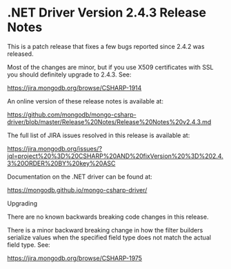 # .NET Driver Version 2.4.3 Release Notes

This is a patch release that fixes a few bugs reported since 2.4.2 was released.

Most of the changes are minor, but if you use X509 certificates with SSL you should
definitely upgrade to 2.4.3. See:

https://jira.mongodb.org/browse/CSHARP-1914

An online version of these release notes is available at:

https://github.com/mongodb/mongo-csharp-driver/blob/master/Release%20Notes/Release%20Notes%20v2.4.3.md

The full list of JIRA issues resolved in this release is available at:

https://jira.mongodb.org/issues/?jql=project%20%3D%20CSHARP%20AND%20fixVersion%20%3D%202.4.3%20ORDER%20BY%20key%20ASC

Documentation on the .NET driver can be found at:

https://mongodb.github.io/mongo-csharp-driver/

Upgrading

There are no known backwards breaking code changes in this release.

There is a minor backward breaking change in how the filter builders serialize values when the specified field type does
not match the actual field type. See:

https://jira.mongodb.org/browse/CSHARP-1975
